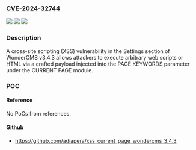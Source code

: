 ### [CVE-2024-32744](https://cve.mitre.org/cgi-bin/cvename.cgi?name=CVE-2024-32744)
![](https://img.shields.io/static/v1?label=Product&message=n%2Fa&color=blue)
![](https://img.shields.io/static/v1?label=Version&message=n%2Fa&color=blue)
![](https://img.shields.io/static/v1?label=Vulnerability&message=n%2Fa&color=brighgreen)

### Description

A cross-site scripting (XSS) vulnerability in the Settings section of WonderCMS v3.4.3 allows attackers to execute arbitrary web scripts or HTML via a crafted payload injected into the PAGE KEYWORDS parameter under the CURRENT PAGE module.

### POC

#### Reference
No PoCs from references.

#### Github
- https://github.com/adiapera/xss_current_page_wondercms_3.4.3


